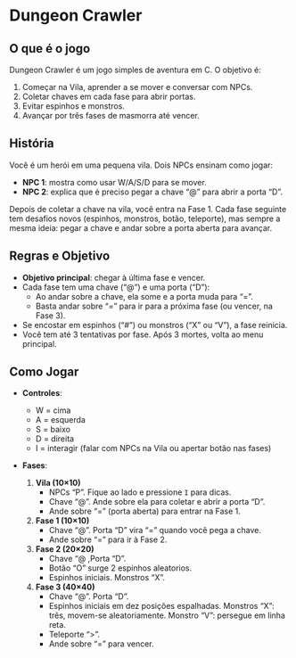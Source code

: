# Dungeon Crawler

## O que é o jogo
Dungeon Crawler é um jogo simples de aventura em C. O objetivo é:
1. Começar na Vila, aprender a se mover e conversar com NPCs.
2. Coletar chaves em cada fase para abrir portas.
3. Evitar espinhos e monstros.
4. Avançar por três fases de masmorra até vencer.

## História
Você é um herói em uma pequena vila. Dois NPCs ensinam como jogar:
- **NPC 1**: mostra como usar W/A/S/D para se mover.
- **NPC 2**: explica que é preciso pegar a chave “@” para abrir a porta “D”.

Depois de coletar a chave na vila, você entra na Fase 1. Cada fase seguinte tem desafios novos (espinhos, monstros, botão, teleporte), mas sempre a mesma ideia: pegar a chave e andar sobre a porta aberta para avançar.

## Regras e Objetivo
- **Objetivo principal**: chegar à última fase e vencer.
- Cada fase tem uma chave (“@”) e uma porta (“D”):
  - Ao andar sobre a chave, ela some e a porta muda para “=”.
  - Basta andar sobre “=” para ir para a próxima fase (ou vencer, na Fase 3).
- Se encostar em espinhos (“#”) ou monstros (“X” ou “V”), a fase reinicia.
- Você tem até 3 tentativas por fase. Após 3 mortes, volta ao menu principal.

## Como Jogar
- **Controles**:
  - W = cima  
  - A = esquerda  
  - S = baixo  
  - D = direita  
  - I = interagir (falar com NPCs na Vila ou apertar botão nas fases)

- **Fases**:
  1. **Vila (10×10)**  
     - NPCs “P”. Fique ao lado e pressione `I` para dicas.  
     - Chave “@”. Ande sobre ela para coletar e abrir a porta “D”.  
     - Ande sobre “=” (porta aberta) para entrar na Fase 1.  
  2. **Fase 1 (10×10)**  
     - Chave “@”. Porta “D” vira “=” quando você pega a chave.  
     - Ande sobre “=” para ir à Fase 2.  
  3. **Fase 2 (20×20)**  
     - Chave “@ ,Porta “D”.  
     - Botão “O” surge 2 espinhos aleatorios.  
     - Espinhos iniciais. Monstros “X”.    
  4. **Fase 3 (40×40)**  
     - Chave “@”. Porta “D”.    
     - Espinhos iniciais em dez posições espalhadas. Monstros “X”: três, movem-se aleatoriamente. Monstro “V”: persegue em linha reta.  
     - Teleporte “>”.  
     - Ande sobre “=” para vencer.
